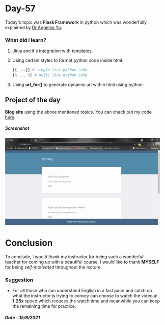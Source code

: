 # Day-57

Today's topic was **Flask Framework** in python which was wonderfully explained by  [Dr.Angelea Yu](https://www.udemy.com/user/4b4368a3-b5c8-4529-aa65-2056ec31f37e/). 

### What did I learn?

1. Jinja and it's integration with templates.

2. Using certain styles to format python code inside html.

   ```python
   {{....}} # single line python code
   {% ... %} # multi line python code
   ```

3. Using **url_for()** to generate dynamic url within html using python.

## Project of the day

**Blog site** using the above mentioned topics. You can check out my code [here](MyBlogFlask/main.py). 

##### Screenshot

![Blog](images/d57.gif)

# Conclusion

To conclude, I would thank my instructor for being such a wonderful teacher for coming up with a beautiful course. I would like to thank **MYSELF** for being _self-motivated_ throughout the lecture. 

### Suggestion

- For all those who can understand English in a fast pace and catch up what the instructor is trying to convey can choose to watch the video at **1.25x** speed which reduces the watch time and meanwhile you can keep the remaining time for practice.

##### Date - 15/6/2021